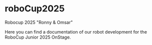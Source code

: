 # roboCup2025
Robocup 2025 "Ronny & Omsar"

Here you can find a documentation of our robot development for the RoboCup Junior 2025 OnStage.
